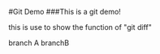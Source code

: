 #Git Demo
###This is a  git demo!

this is use to show the function of "git diff"

branch A
branchB
